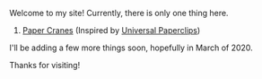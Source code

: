 Welcome to my site! Currently, there is only one thing here.

1. [Paper Cranes](https://womogenes.github.io/papercranes/index.html) (Inspired by [Universal Paperclips](https://decisionproblem.com/paperclips/index2.html))

I'll be adding a few more things soon, hopefully in March of 2020.

Thanks for visiting!